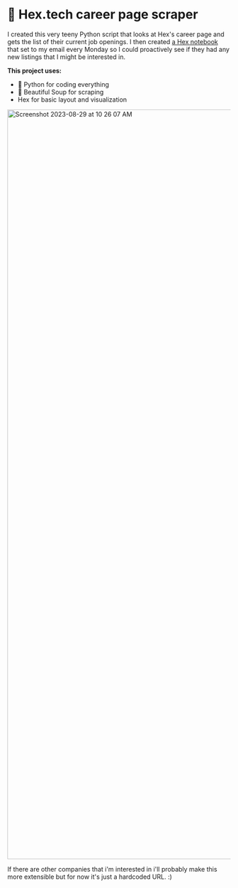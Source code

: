 # 🐍 Hex.tech career page scraper

I created this very teeny Python script that looks at Hex's career page and gets the list of their current job openings. I then created [a Hex notebook](https://app.hex.tech/katiesipos/app/ae4fd01b-b660-467b-be74-f782a68fded5/latest) that set to my email every Monday so I could proactively see if they had any new listings that I might be interested in. 

**This project uses:**
- 🐍 Python for coding everything
- 🥫 Beautiful Soup for scraping
- Hex for basic layout and visualization

<img width="1687" alt="Screenshot 2023-08-29 at 10 26 07 AM" src="https://github.com/ohitsmekatie/hex-career-scraper/assets/9855295/1769afb7-f279-4fac-bcdc-178570b4e9f5">

If there are other companies that i'm interested in i'll probably make this more extensible but for now it's just a hardcoded URL. :) 
